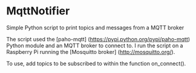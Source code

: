 # MqttNotifier
Simple Python script to print topics and messages from a MQTT broker

The script used the [paho-mqtt] (https://pypi.python.org/pypi/paho-mqtt) Python module and an MQTT broker to connect to. I run the script on a Raspberry Pi running the [Mosquitto broker] (http://mosquitto.org/).

To use, add topics to be subscribed to within the function on_connect().
